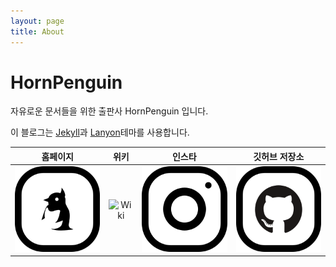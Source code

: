 ```yaml
---
layout: page
title: About
---
```


# HornPenguin 

자유로운 문서들을 위한 출판사 HornPenguin 입니다.


이 블로그는 [Jekyll](http://jekyllrb.com)과 [Lanyon](https://lanyon.getpoole.com/)테마를 사용합니다.

|홈페이지|위키|인스타|깃허브 저장소|
|:--:|:--:|:--:|:--:|
|![Homepage](./resource/img/Homepage%20Icon.png)|![Wiki]((./../resource/img/Wiki%20Icon.png))|![Instagram](./resource/img/Instagram%20Icon.png)|![Github repository](./resource/img/Github_lcon.png)|


